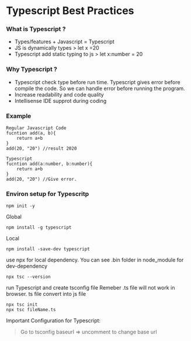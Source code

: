 # Typescript Best Practices
### What is Typescript ?
* Types/features + Javascript = Typescript
* JS is dynamically types > let x =20
* Typescript add static typing to js > let x:number = 20
### Why Typescript ?
* Typescript check type before run time. Typescript gives error before compile the code. So we can handle error before running the program.
* Increase readability and code quality
* Intellisense IDE supprot during coding

### Example
```
Regular Javascript Code
fucntion add(a, b){
    return a+b
}
add(20, "20") //result 2020

Typescript
fucntion add(a:number, b:number){
    return a+b
}
add(20, "20") //Give error.
```

### Environ setup for Typescritp
```
npm init -y
```
Global
```
npm install -g typescript
```
Local
```
npm install -save-dev typescript
```
use npx for local dependency. You can see .bin folder in node_module for dev-dependency
```
npx tsc --version
```
run Typescript and create tsconfig file
Remeber .ts file will not work in browser. ts file convert into js file
```
npx tsc init
npx tsc fileName.ts
```
Important Configuration for Typescript:
> Go to tsconfig
> baseurl => uncomment to change base url

